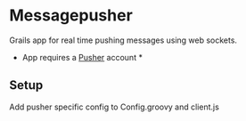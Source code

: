 # Messagepusher

Grails app for real time pushing messages using web sockets.

* App requires a  [Pusher](http://pusher.com) account *

## Setup

Add pusher specific config to Config.groovy and client.js 


